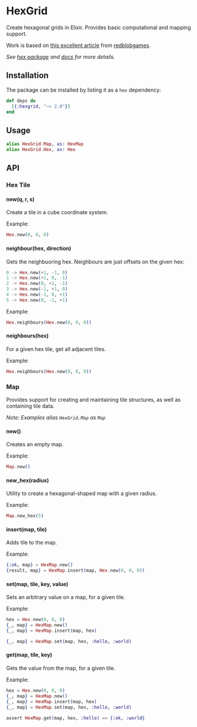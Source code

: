 # HexGrid

Create hexagonal grids in Elixir. Provides basic computational and mapping support.

Work is based on [this excellent article](http://www.redblobgames.com/grids/hexagons/implementation.html) from [redblobgames](http://www.redblobgames.com/).

_See [hex package](https://hex.pm/packages/hexgrid/2.0.0) and [docs](https://hexdocs.pm/hexgrid/2.0.0) for more details._

## Installation

The package can be installed by listing it as a `hex` dependency:

```elixir
def deps do
  [{:hexgrid, "~> 2.0"}]
end
```

## Usage

```elixir
alias HexGrid.Map, as: HexMap
alias HexGrid.Hex, as: Hex
```

## API

### Hex Tile

#### new(q, r, s)

Create a tile in a cube coordinate system.

Example:

```elixir
Hex.new(0, 0, 0)
```

#### neighbour(hex, direction)

Gets the neighbuoring hex. Neighbours are just offsets on the given hex:

```elixir
0 -> Hex.new(+1, -1, 0)
1 -> Hex.new(+1, 0, -1)
2 -> Hex.new(0, +1, -1)
3 -> Hex.new(-1, +1, 0)
4 -> Hex.new(-1, 0, +1)
5 -> Hex.new(0, -1, +1)
```

Example:

```elixir
Hex.neighbours(Hex.new(0, 0, 0))
```

#### neighbours(hex)

For a given hex tile, get all adjacent tiles.

Example:

```elixir
Hex.neighbours(Hex.new(0, 0, 0))
```

### Map

Provides support for creating and maintaining tile structures, as well as containing tile data.

_Note: Examples alias `HexGrid.Map` as `Map`_

#### new()

Creates an empty map.

Example:

```elixir
Map.new()
```

#### new_hex(radius)

Utility to create a hexagonal-shaped map with a given radius.

Example:

```elixir
Map.new_hex(5)
```

#### insert(map, tile)

Adds tile to the map.

Example:

```elixir
{:ok, map} = HexMap.new()
{result, map} = HexMap.insert(map, Hex.new(0, 0, 0))
```

#### set(map, tile, key, value)

Sets an arbitrary value on a map, for a given tile.

Example:

```elixir
hex = Hex.new(0, 0, 0)
{_, map} = HexMap.new()
{_, map} = HexMap.insert(map, hex)

{_, map} = HexMap.set(map, hex, :hello, :world)
```

#### get(map, tile, key)

Gets the value from the map, for a given tile.

Example:

```elixir
hex = Hex.new(0, 0, 0)
{_, map} = HexMap.new()
{_, map} = HexMap.insert(map, hex)
{_, map} = HexMap.set(map, hex, :hello, :world)

assert HexMap.get(map, hex, :hello) == {:ok, :world}
```

